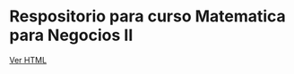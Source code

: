 # Respositorio para curso Matematica para Negocios II
[Ver HTML](https://htmlpreview.github.io/?https://github.com/iruminot/Matematica_negocios_II/raw/refs/heads/main/clases/Clase_1.html)